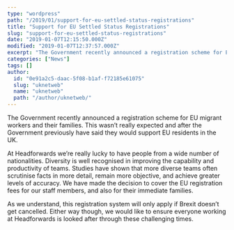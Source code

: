 ```yaml
---
type: "wordpress"
path: "/2019/01/support-for-eu-settled-status-registrations"
title: "Support for EU Settled Status Registrations"
slug: "support-for-eu-settled-status-registrations"
date: "2019-01-07T12:15:50.000Z"
modified: "2019-01-07T12:37:57.000Z"
excerpt: "The Government recently announced a registration scheme for EU migrant workers and their families. This wasn’t really expected and after the Government previously have said they would support EU residents in the UK. At Headforwards we’re really lucky to have people from a wide number of nationalities. Diversity is well recognised in improving the capability …"
categories: ["News"]
tags: []
author:
  id: "0e91a2c5-daac-5f08-b1af-f72185e61075"
  slug: "uknetweb"
  name: "uknetweb"
  path: "/author/uknetweb/"
---
```

The Government recently announced a registration scheme for EU migrant workers and their families. This wasn’t really expected and after the Government previously have said they would support EU residents in the UK.

At Headforwards we’re really lucky to have people from a wide number of nationalities. Diversity is well recognised in improving the capability and productivity of teams. Studies have shown that more diverse teams often scrutinise facts in more detail, remain more objective, and achieve greater levels of accuracy. We have made the decision to cover the EU registration fees for our staff members, and also for their immediate families.

As we understand, this registration system will only apply if Brexit doesn’t get cancelled. Either way though, we would like to ensure everyone working at Headforwards is looked after through these challenging times.